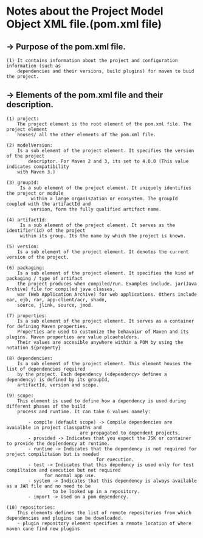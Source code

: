 Notes about the Project Model Object XML file.(pom.xml file)
=============================================================================================

-> Purpose of the pom.xml file.
---------------------------------------------------------------------------------------------
	(1) It contains information about the project and configuration information (such as
	    dependencies and their versions, build plugins) for maven to buid the project.


-> Elements of the pom.xml file and their description.
---------------------------------------------------------------------------------------------
	(1) project:
	    The project element is the root element of the pom.xml file. The project element 
	    houses/ all the other elements of the pom.xml file.

	(2) modelVersion:
	    Is a sub element of the project element. It specifies the version of the project 
            descriptor. For Maven 2 and 3, its set to 4.0.0 (This value indicates compatibility
	    with Maven 3.)

	(3) groupId:
	     Is a sub element of the project element. It uniquely identifies the project or module
             within a large organiszation or ecosystem. The groupId coupled with the artifactId and
             version, form the fully qualified artifact name.
	
	(4) artifactId:
	     Is a sub element of the project element. It serves as the identifier(id) of the project 
	     within its group. Its the name by which the project is known.

	(5) version:
	    Is a sub element of the project element. It denotes the current version of the project.

	(6) packaging:
	    Is a sub element of the project element. It specifies the kind of packaging / type of artifact
	    the project produces when compiled/run. Examples include. jar(Java Archive) file for compiled java classes, 
	    war (Web Application Archive) for web applications. Others include ear, ejb, rar, app-client/acr, shade, 
	    source, jlink, source, jmod.

	(7) properties:
	    Is a sub element of the project element. It serves as a container for defining Maven properties. 
	    Properties are used to customize the behavoiur of Maven and its plugins. Maven properties are value plcaeholders.
	    Their values are accesible anywhere within a POM by using the notation ${property}

	(8) dependencies:
	    Is a sub element of the project element. This element houses the list of dependencies required
	    by the project. Each dependency (<dependency> defines a dependency) is defined by its groupId, 
	    artifactId, version and scope.

	(9) scope:
	    This element is used to define how a dependency is used during different phases of the build
	    process and runtime. It can take 6 values namely: 
			
			- compile (default scope) -> Compile dependencies are avaialble in project classpaths and
					           are propagated to dependent projects, 
			- provided -> Indicates that you expect the JSK or container to provide the dep[endency at runtime.
			- runtime -> Indicates that the dependency is not required for project compilitaion but is needed
                                     for execution. 
			- test -> Indicates that this depedency is used only for test compiltaion and execution but not required 
				  for normal app use.
			- system -> Indicates that this dependency is always available as a JAR file and no need to be 
				     to be looked up in a repository.
			- import -> Used on a pom dependency.

	(10) repositories:
		This elements defines the list of remote repositories from which dependencies and plugins can be downloaded.
		- plugin repository element specifies a remote location of where maven cane find new plugins
		
